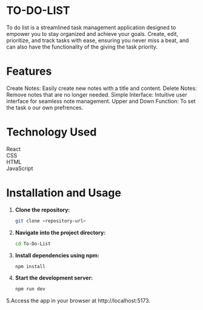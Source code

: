 # TO-DO-LIST

To do list is a streamlined task management application designed to empower you to stay organized and achieve your goals.  Create, edit, prioritize, and track tasks with ease, ensuring you never miss a beat, and can also have the functionality of the giving the task priority.

# Features

Create Notes: Easily create new notes with a title and content.
Delete Notes: Remove notes that are no longer needed.
Simple Interface: Intuitive user interface for seamless note management.
Upper and Down Function: To set the task o our own prefrences.

# Technology Used
React   
CSS    
HTML     
JavaScript 

# Installation and Usage

1. **Clone the repository:**
   ```sh
   git clone <repository-url>
2. **Navigate into the project directory:**
   ```sh
   cd To-Do-List  
3. **Install dependencies using npm:**
   ```sh
   npm install 
4. **Start the development server:**
   ```sh
   npm run dev
5.Access the app in your browser at http://localhost:5173.

